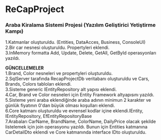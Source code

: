 # ReCapProject
### Araba Kiralama Sistemi Projesi (Yazılım Geliştirici Yetiştirme Kampı)

1.Katmanlar oluşturuldu. (Entities, DataAcces, Business, ConsoleUI) <br/>
2.Bir car nesnesi oluşturuldu. Propertyleri eklendi.<br/>
3.InMemory formatta Add, Update, Delete, GetAll, GetById operasyonları yazıldı.<br/>

**GÜNCELLEMELER**<br/>
1.Brand, Color nesneleri ve propertyleri oluşturuldu. <br/>
2.SqlServer tarafında RecapProjectDb veritabanı oluşturuldu ve Cars, Brands, Colors tabloları eklendi.<br/>
3.Sisteme generic IEntityRepository alt yapısı eklendi. <br/>
4.Car, Brand ve Color nesneleri için Entity Framework altyapısını yazıldı.<br/>
5.Sisteme yeni araba eklendiğinde araba adının minimun 2 karakter ve günlük fiyatının 0'dan büyük olması koşulları eklendi.<br/>
6.Core katmanı oluşturuldu ve evrensel kodlar içine eklendi.IEntity, IEntityRepository, EfEntityRepositoryBase <br/>
7.Arabaları CarName, BrandName, ColorName, DailyPrice olacak şekilde listelemek için join operasyonu yazıldı. Bunun için Entities katmanına CarDetailDto eklendi ve Core katmanında interface IDto oluşturuldu.<br/>
